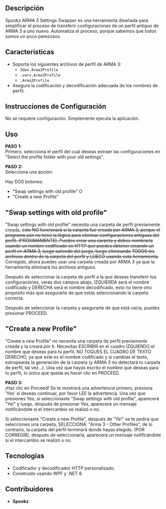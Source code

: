 
## Descripción
Spookz ARMA 3 Settings Swapper es una herramienta diseñada para simplificar el proceso de transferir configuraciones de un perfil antiguo de ARMA 3 a uno nuevo. Automatiza el proceso, porque sabemos que todos somos un poco perezosos.

## Características
- Soporta los siguientes archivos de perfil de ARMA 3:
  - `3den.Arma3Profile`
  - `.vars.Arma3Profile`
  - `.Arma3Profile`
- Asegura la codificación y decodificación adecuada de los nombres de perfil.

## Instrucciones de Configuración
No se requiere configuración. Simplemente ejecuta la aplicación.

## Uso
**PASO 1:**  
Primero, selecciona el perfil del cual deseas extraer las configuraciones en "Select the profile folder with your old settings".

**PASO 2:**  
Selecciona una acción:

Hay DOS botones:

- "Swap settings with old profile"
O
- "Create a new Profile"

## "Swap settings with old profile"

"Swap settings with old profile" necesita una carpeta de perfil previamente creada, ~~esto NO funcionará si la carpeta fue creada por ARMA 3, porque el programa aún no tiene la lógica para eliminar configuraciones antiguas del perfil. (PRÓXIMAMENTE). Puedes crear una carpeta y debes nombrarla usando un nombre codificado en HTTP que puedes obtener creando un perfil en ARMA 3, luego saliendo del juego, luego eliminando TODOS los archivos dentro de la carpeta del perfil y LUEGO usando esta herramienta.~~ Corregido, ahora puedes usar una carpeta creada por ARMA 3 ya que la herramienta eliminará los archivos antiguos.

Después de seleccionar la carpeta de perfil a la que deseas transferir tus configuraciones, verás dos campos abajo, IZQUIERDA será el nombre codificado y DERECHA será el nombre decodificado, esto no tiene otro propósito más que asegurarte de que estás seleccionando la carpeta correcta.

Después de seleccionar la carpeta y asegurarte de que está vacía, puedes presionar PROCEED.

## "Create a new Profile"

"Create a new Profile" no necesita una carpeta de perfil previamente creada y la creará por ti. Necesitas ESCRIBIR en el cuadro IZQUIERDO el nombre que deseas para tu perfil. NO TOQUES EL CUADRO DE TEXTO DERECHO, ya que este es el nombre codificado y si cambias el texto, estropearás la generación de la carpeta (y ARMA 3 no detectará tu carpeta de perfil, tal vez...). Una vez que hayas escrito el nombre que deseas para tu perfil, lo único que queda es hacer clic en PROCEED.

**PASO 3:**  
¡Haz clic en Proceed! Se te mostrará una advertencia primero, presiona 'Yes' si deseas continuar, por favor LEE la advertencia. Una vez que presiones Yes, si seleccionaste "Swap settings with old profile", aparecerá "Ye!" y luego, después de presionar Yes, aparecerá un mensaje notificándote si el intercambio se realizó o no.

Si seleccionaste "Create a new Profile", después de "Ye!" se te pedirá que selecciones una carpeta, SELECCIONA: "Arma 3 - Other Profiles", de lo contrario, la carpeta del perfil terminará donde hayas elegido. (POR CORREGIR), después de seleccionarla, aparecerá un mensaje notificándote si el intercambio se realizó o no.

## Tecnologías
- Codificador y decodificador HTTP personalizado.
- Construido usando WPF y .NET 8.

## Contribuidores
- **Spookz**